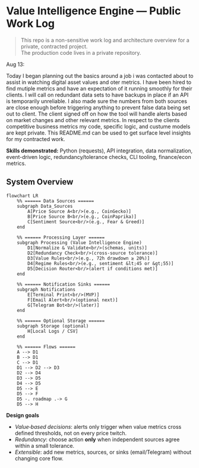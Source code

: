 # Value Intelligence Engine — Public Work Log

> This repo is a non-sensitive work log and architecture overview for a private, contracted project.  
> The production code lives in a private repository.



Aug 13:

Today I began planning out the basics around a job i was contacted about to assist in watching digital asset values and oter metrics. I have been hired to find mutiple metrics and have an expectation of it running smoothly for their clients. I will call on redundant data sets to have backups in place if an API is temporarily unreliable. I also made sure the numbers from both sources are close enough before triggering anything to prevent false data being set out to client. The client signed off on how the tool will handle alerts based on market changes and other relevant metrics. In respect to the clients competitive business metrics my code, specific logic, and custume models are kept private. This README.md can be used to get surface level insights for my contracted work.

**Skills demonstrated:** Python (requests), API integration, data normalization, event-driven logic, redundancy/tolerance checks, CLI tooling, finance/econ metrics.


## System Overview

```mermaid
flowchart LR
    %% ====== Data Sources ======
    subgraph Data_Sources
        A[Price Source A<br/>(e.g., CoinGecko)]
        B[Price Source B<br/>(e.g., CoinPaprika)]
        C[Sentiment Source<br/>(e.g., Fear & Greed)]
    end

    %% ====== Processing Layer ======
    subgraph Processing (Value Intelligence Engine)
        D1[Normalize & Validate<br/>(schemas, units)]
        D2[Redundancy Check<br/>(cross-source tolerance)]
        D3[Value Rules<br/>(e.g., 72h drawdown ≥ 20%)]
        D4[Regime Rules<br/>(e.g., sentiment &lt;45 or &gt;55)]
        D5[Decision Router<br/>(alert if conditions met)]
    end

    %% ====== Notification Sinks ======
    subgraph Notifications
        E[Terminal Print<br/>(MVP)]
        F[Email Alert<br/>(optional next)]
        G[Telegram Bot<br/>(later)]
    end

    %% ====== Optional Storage ======
    subgraph Storage (optional)
        H[Local Logs / CSV]
    end

    %% ====== Flows ======
    A --> D1
    B --> D1
    C --> D1
    D1 --> D2 --> D3
    D2 --> D4
    D3 --> D5
    D4 --> D5
    D5 --> E
    D5 --> F
    D5 -. roadmap .-> G
    D5 --> H
```

**Design goals**
- *Value‑based decisions*: alerts only trigger when value metrics cross defined thresholds, not on every price twitch.
- *Redundancy*: choose action **only** when independent sources agree within a small tolerance.
- *Extensible*: add new metrics, sources, or sinks (email/Telegram) without changing core flow.
```
